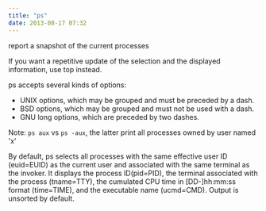```yaml
---
title: "ps"
date: 2013-08-17 07:32
---
```



report a snapshot of the current processes

If you want a repetitive update of the selection and the displayed information, use top instead.

ps accepts several kinds of options:

* UNIX options, which may be grouped and must be preceded by a dash.
* BSD options, which may be grouped and must not be used with a dash.
* GNU long options, which are preceded by two dashes.

Note:
`ps aux` vs `ps -aux`, the latter print all processes owned by user named 'x'

By default, ps selects all processes with the same effective user ID (euid=EUID) as the current user and associated with the same terminal as the invoker. It displays the process ID(pid=PID), the terminal associated with the process (tname=TTY), the cumulated CPU time in [DD-]hh:mm:ss format (time=TIME), and the executable name (ucmd=CMD). Output is unsorted by default.
